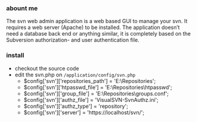 ### abount me
The svn web admin application is a web based GUI to manage your svn. It requires a web server (Apache) to be installed. The application doesn’t need a database back end or anything similar, it is completely based on the Subversion authorization- and user authentication file.

### install
* checkout the source code 
* edit the svn.php on `/application/config/svn.php` 
  * $config['svn']['repositories_path'] = 'E:\\Repositories'; 
  * $config['svn']['htpasswd_file'] = 'E:\\Repositories\\htpasswd'; 
  * $config['svn']['group_file'] = 'E:\\Repositories\\groups.conf'; 
  * $config['svn']['authz_file'] = 'VisualSVN-SvnAuthz.ini'; 
  * $config['svn']['authz_type'] = 'repository'; 
  * $config['svn']['server'] = 'https://localhost/svn/'; 